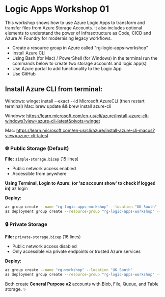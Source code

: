 # Logic Apps Workshop 01

This workshop shows how to use Azure Logic Apps to transform and transfer files from Azure Storage Accounts. It also includes optional elements to understand the power of Infrasctructure as Code, CICD and Azure AI Foundry for modernising legacy workflows.

- Create a resource group in Azure called "rg-logic-apps-workshop"
- Install Azure CLI 
- Using Bash (for Mac) / PowerShell (for Windows) in the terminal run the commands below to create two storage accounts and logic app(s)
- Use Azure portal to add functionality to the Logic App
- Use GitHub

## Install Azure CLI from terminal:
Windows: winget install --exact --id Microsoft.AzureCLI (then restart terminal)
Mac: brew update && brew install azure-cli

Windows:
https://learn.microsoft.com/en-us/cli/azure/install-azure-cli-windows?view=azure-cli-latest&pivots=winget

Mac:
https://learn.microsoft.com/en-us/cli/azure/install-azure-cli-macos?view=azure-cli-latest

### 🌐 Public Storage (Default)
**File:** `simple-storage.bicep` (15 lines)
- Public network access enabled
- Accessible from anywhere

**Using Terminal, Login to Azure: (or 'az account show' to check if logged in)**
az login


**Deploy:**
```bash
az group create --name "rg-logic-apps-workshop" --location "UK South"
az deployment group create --resource-group "rg-logic-apps-workshop" --template-file "simple-storage.bicep" --parameters storageAccountName="mystorageacct$(date +%s)"
```

### 🔒 Private Storage 
**File:** `private-storage.bicep` (16 lines)
- Public network access disabled
- Only accessible via private endpoints or trusted Azure services

**Deploy:**
```bash
az group create --name "rg-workshop" --location "UK South"
az deployment group create --resource-group "rg-logic-apps-workshop" --template-file "private-storage.bicep" --parameters storageAccountName="myprivatestg$(date +%s)"
```

Both create **General Purpose v2** accounts with Blob, File, Queue, and Table storage. ✨
